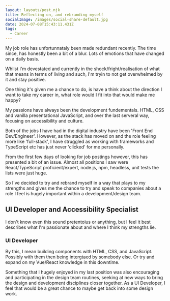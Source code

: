 ```yaml
---
layout: layouts/post.njk
title: Reflecting on, and rebranding myself
socialImage: /images/social-share-default.jpg
date: 2024-07-08T15:43:11.431Z
tags:
  - Career
---
```

My job role has unfortunnataly been made redundant recently. The time since, has honestly been a bit of a blur. Lots of emotions that have changed on a daily basis.

Whilst I'm devestated and currently in the shock/fright/realisation of what that means in terms of living and such, I'm tryin to not get overwhelmed by it and stay positive.

One thing it's given me a chance to do, is have a think about the direction I want to take my career in, what role would I fit into that would make me happy?

My passions have always been the development fundementals. HTML, CSS and vanilla presentational JavaScript, and over the last serveral way, focusing on accessibility and culture.

Both of the jobs I have had in the digital industry have been 'Front End Dev/Engineer'. However, as the stack has moved on and the role feeling more like 'full-stack', I have struggled as working with frameworks and TypeScript etc has just never 'clicked' for me personally.

From the first few days of looking for job postings however, this has presented a bit of an issue. Almost all positions I saw were React/TypeScript proficient/expert, node.js, npm, headless, unit tests the lists were just huge.

So I've decided to try and rebrand myself in a way that plays to my strengths and gives me the chance to try and speak to companies about a role I feel is hugely important within a development/design team.

## UI Developer and Accessibility Specialist

I don't know even this sound pretentoius or anything, but I feel it best describes what I'm passionate about and where I think my strengths lie.

### UI Developer

By this, I mean building components with HTML, CSS, and JavaScript. Possibly with them then being intergtaed by somebody else. Or try and expand on my Vue/React knowledge in this downtime.

Something that I hugely enjoyed in my last position was also encouraging and participating in the design team routines, seeking at new ways to bring the design and development disciplines closer together. As a UI Developer, I feel that would be a great chance to maybe get back into some design work.